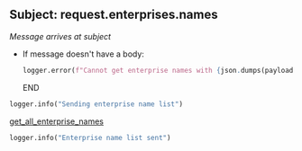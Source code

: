 ## Subject: request.enterprises.names

_Message arrives at subject_

* If message doesn't have a body:
  ```python
  logger.error(f"Cannot get enterprise names with {json.dumps(payload)}. JSON malformed")
  ```
  END

```python
logger.info("Sending enterprise name list")
```

[get_all_enterprise_names](../repositories/velocloud_repository/get_all_enterprise_names.md)

```python
logger.info("Enterprise name list sent")
```